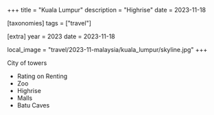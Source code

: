 +++
title = "Kuala Lumpur"
description = "Highrise"
date = 2023-11-18

[taxonomies]
tags = ["travel"]

[extra]
year = 2023
date = 2023-11-18

local_image = "travel/2023-11-malaysia/kuala_lumpur/skyline.jpg"
+++


City of towers 

- Rating on Renting
- Zoo
- Highrise
- Malls
- Batu Caves
